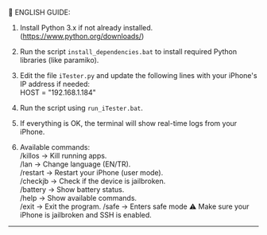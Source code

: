 📌 ENGLISH GUIDE:

1. Install Python 3.x if not already installed.  
   (https://www.python.org/downloads/)

2. Run the script `install_dependencies.bat` to install required Python libraries (like paramiko).

3. Edit the file `iTester.py` and update the following lines with your iPhone's IP address if needed:  
      HOST = "192.168.1.184"

4. Run the script using `run_iTester.bat`.

5. If everything is OK, the terminal will show real-time logs from your iPhone.

6. Available commands:  
   /killos    → Kill running apps.  
   /lan       → Change language (EN/TR).  
   /restart   → Restart your iPhone (user mode).  
   /checkjb   → Check if the device is jailbroken.  
   /battery   → Show battery status.  
   /help      → Show available commands.  
   /exit      → Exit the program.
   /safe      → Enters safe mode
⚠️ Make sure your iPhone is jailbroken and SSH is enabled.
------------------------------------------------------------
